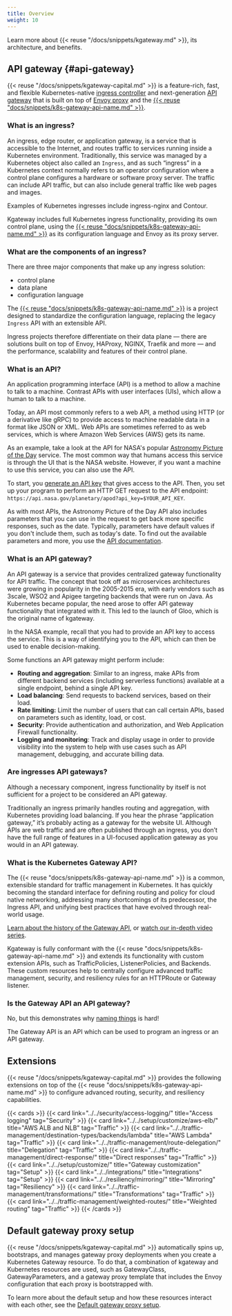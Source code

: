 ```yaml
---
title: Overview
weight: 10
---
```


Learn more about {{< reuse "/docs/snippets/kgateway.md" >}}, its architecture, and benefits.

## API gateway {#api-gateway}

{{< reuse "/docs/snippets/kgateway-capital.md" >}} is a feature-rich, fast, and flexible Kubernetes-native [ingress controller](#what-is-an-ingress) and next-generation [API gateway](#what-is-an-api-gateway) that is built on top of [Envoy proxy](https://www.envoyproxy.io/) and the [{{< reuse "docs/snippets/k8s-gateway-api-name.md" >}}](#what-is-the-kubernetes-gateway-api). 

### What is an ingress?

An ingress, edge router, or application gateway, is a service that is accessible to the Internet, and routes traffic to services running inside a Kubernetes environment. Traditionally, this service was managed by a Kubernetes object also called an `Ingress`, and as such “ingress” in a Kubernetes context normally refers to an operator configuration where a control plane configures a hardware or software proxy server. The traffic can include API traffic, but can also include general traffic like web pages and images.

Examples of Kubernetes ingresses include ingress-nginx and Contour.

Kgateway includes full Kubernetes ingress functionality, providing its own control plane, using the [{{< reuse "docs/snippets/k8s-gateway-api-name.md" >}}](#what-is-the-kubernetes-gateway-api) as its configuration language and Envoy as its proxy server.

### What are the components of an ingress?

There are three major components that make up any ingress solution:

* control plane  
* data plane  
* configuration language

The [{{< reuse "docs/snippets/k8s-gateway-api-name.md" >}}](#what-is-the-kubernetes-gateway-api) is a project designed to standardize the configuration language, replacing the legacy `Ingress` API with an extensible API.

Ingress projects therefore differentiate on their data plane — there are solutions built on top of Envoy, HAProxy, NGINX, Traefik and more — and the performance, scalability and features of their control plane.

<!-- There are multiple ingress projects based on Envoy alone. [Learn how kgateway differs from the others](#TODO). -->

### What is an API?

An application programming interface (API) is a method to allow a machine to talk to a machine. Contrast APIs with user interfaces (UIs), which allow a human to talk to a machine.

Today, an API most commonly refers to a web API, a method using HTTP (or a derivative like gRPC) to provide access to machine readable data in a format like JSON or XML. Web APIs are sometimes referred to as web services, which is where Amazon Web Services (AWS) gets its name.

As an example, take a look at the API for NASA's popular [Astronomy Picture of the Day](https://apod.nasa.gov/apod/astropix.html) service. The most common way that humans access this service is through the UI that is the NASA website. However, if you want a machine to use this service, you can also use the API.

To start, you [generate an API key](https://api.nasa.gov/) that gives access to the API. Then, you set up your program to perform an HTTP GET request to the API endpoint: `https://api.nasa.gov/planetary/apod?api_key=$YOUR_API_KEY`. 

As with most APIs, the Astronomy Picture of the Day API also includes parameters that you can use in the request to get back more specific responses, such as the date. Typically, parameters have default values if you don't include them, such as today's date. To find out the available parameters and more, you use the [API documentation](https://github.com/nasa/apod-api?tab=readme-ov-file#docs-).

### What is an API gateway?

An API gateway is a service that provides centralized gateway functionality for API traffic. The concept that took off as microservices architectures were growing in popularity in the 2005-2015 era, with early vendors such as 3scale, WSO2 and Apigee targeting backends that were run on Java. As Kubernetes became popular, the need arose to offer API gateway functionality that integrated with it. This led to the launch of Gloo, which is the original name of kgateway.

In the NASA example, recall that you had to provide an API key to access the service. This is a way of identifying you to the API, which can then be used to enable decision-making.

Some functions an API gateway might perform include:

* **Routing and aggregation**: Similar to an ingress, make APIs from different backend services (including serverless functions) available at a single endpoint, behind a single API key.
* **Load balancing**: Send requests to backend services, based on their load.
* **Rate limiting:** Limit the number of users that can call certain APIs, based on parameters such as identity, load, or cost.
* **Security**: Provide authentication and authorization, and Web Application Firewall functionality.
* **Logging and monitoring**: Track and display usage in order to provide visibility into the system to help with use cases such as API management, debugging, and accurate billing data.

### Are ingresses API gateways?

Although a necessary component, ingress functionality by itself is not sufficient for a project to be considered an API gateway.

Traditionally an ingress primarily handles routing and aggregation, with Kubernetes providing load balancing. If you hear the phrase “application gateway,” it’s probably acting as a gateway for the website UI. Although APIs are web traffic and are often published through an ingress, you don’t have the full range of features in a UI-focused application gateway as you would in an API gateway.

### What is the Kubernetes Gateway API?

The {{< reuse "docs/snippets/k8s-gateway-api-name.md" >}} is a common, extensible standard for traffic management in Kubernetes. It has quickly becoming the standard interface for defining routing and policy for cloud native networking, addressing many shortcomings of its predecessor, the Ingress API, and unifying best practices that have evolved through real-world usage.

[Learn about the history of the Gateway API](/blog/introduction-to-kubernetes-gateway-api/), or [watch our in-depth video series](/resources/videos/).

Kgateway is fully conformant with the {{< reuse "docs/snippets/k8s-gateway-api-name.md" >}} and extends its functionality with custom extension APIs, such as TrafficPolicies, ListenerPolicies, and Backends. These custom resources help to centrally configure advanced traffic management, security, and resiliency rules for an HTTPRoute or Gateway listener.

### Is the Gateway API an API gateway?

No, but this demonstrates why [naming things](https://www.karlton.org/2017/12/naming-things-hard/) is hard!

The Gateway API is an API which can be used to program an ingress or an API gateway.

## Extensions

{{< reuse "/docs/snippets/kgateway-capital.md" >}} provides the following extensions on top of the {{< reuse "docs/snippets/k8s-gateway-api-name.md" >}} to configure advanced routing, security, and resiliency capabilities.

{{< cards >}}
  {{< card link="../../security/access-logging/" title="Access logging" tag="Security" >}}
  {{< card link="../../setup/customize/aws-elb/" title="AWS ALB and NLB" tag="Traffic" >}}
  {{< card link="../../traffic-management/destination-types/backends/lambda" title="AWS Lambda" tag="Traffic" >}}
  {{< card link="../../traffic-management/route-delegation/" title="Delegation" tag="Traffic" >}}
  {{< card link="../../traffic-management/direct-response/" title="Direct responses" tag="Traffic" >}}
  {{< card link="../../setup/customize/" title="Gateway customization" tag="Setup" >}}
  {{< card link="../../integrations/" title="Integrations" tag="Setup" >}}
  {{< card link="../../resiliency/mirroring/" title="Mirroring" tag="Resiliency" >}}
  {{< card link="../../traffic-management/transformations/" title="Transformations" tag="Traffic" >}}
  {{< card link="../../traffic-management/weighted-routes/" title="Weighted routing" tag="Traffic" >}}
{{< /cards >}}

## Default gateway proxy setup

{{< reuse "/docs/snippets/kgateway-capital.md" >}} automatically spins up, bootstraps, and manages gateway proxy deployments when you create a Kubernetes Gateway resource. To do that, a combination of kgateway and Kubernetes resources are used, such as GatewayClass, GatewayParameters, and a gateway proxy template that includes the Envoy configuration that each proxy is bootstrapped with. 

To learn more about the default setup and how these resources interact with each other, see the [Default gateway proxy setup](/docs/setup/default/).
